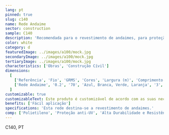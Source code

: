 ```yaml
---
lang: pt
pinned: true
slug: c140
name: Rede Andaime
sector: construction
sample: C140
description: 'Recomendada para o revestimento de andaimes, para proteção dos trabalhadores e projecções de materiais, tintas e poeiras. Também controla a passagem da radiação solar, reduzindo-a consideravelmente, e protege contra a ação direta do vento.'
color: white
category: d
featuredImage: ../images/a100/mock.jpg
secondaryImage: ../images/a100/mock.jpg
tertiaryImage: ../images/a100/mock.jpg
characteristics: ['Obras', 'Construção Cívil']
dimensions:
  [
    ['Referência', 'Fio', 'GRMS', 'Cores', 'Largura (m)', 'Comprimento (m)'],
    ['Rede Andaime', '0.2', '70', 'Azul, Branca, Verde, Laranja', '3', '100'],
  ]
customizable: true
customizableText: Este produto é customizável de acordo com as suas necessidades. Contacte-nos para mais informações.
benefits: ['Fácil aplicação']
specifications: 'Esta rede destina-se a revestimento de andaimes.'
comp: ['Polietileno', 'Proteção anti-UV', 'Alta Durabilidade e Resistência']
---
```


C140, PT
